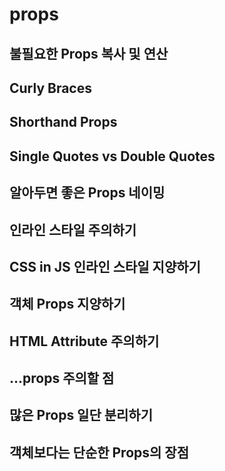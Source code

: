 # props

## 불필요한 Props 복사 및 연산

## Curly Braces

## Shorthand Props

## Single Quotes vs Double Quotes

## 알아두면 좋은 Props 네이밍

## 인라인 스타일 주의하기

## CSS in JS 인라인 스타일 지양하기

## 객체 Props 지양하기

## HTML Attribute 주의하기

## ...props 주의할 점

## 많은 Props 일단 분리하기

## 객체보다는 단순한 Props의 장점
